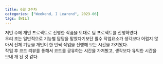 ```yaml
---
title: 6월 2주차
categories: ["Weekend, I Learend", 2023-06]
tags: [WIL]
---
```


저번 주에 개인 프로젝트로 진행한 작품을 토대로 팀 프로젝트를 진행하였다.<br>
우리 조는 일반적으로 기능별 담당을 맡았다기보단 필수 작업요소가 생각보다 어렵지 않아서 전체 기능을 개인이 한 번씩 작업을 진행해 보는 시간을 가져봤다.<br>
작업 후 코드 리뷰를 통해서 코드를 공유하는 시간을 가져봤고, 생각보다 유익한 시간을 보내 개 된 것 같다.